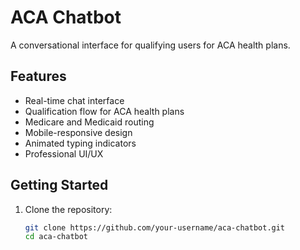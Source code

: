 # ACA Chatbot

A conversational interface for qualifying users for ACA health plans.

## Features

- Real-time chat interface
- Qualification flow for ACA health plans
- Medicare and Medicaid routing
- Mobile-responsive design
- Animated typing indicators
- Professional UI/UX

## Getting Started

1. Clone the repository:
   ```bash
   git clone https://github.com/your-username/aca-chatbot.git
   cd aca-chatbot

